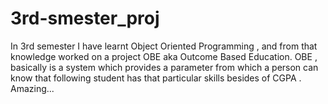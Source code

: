 # 3rd-smester_proj
In 3rd semester I have learnt Object Oriented Programming , and from that knowledge worked on a project OBE aka Outcome Based Education. OBE , basically is a system which provides a parameter from which a person can know that following student has that particular skills besides of CGPA . Amazing... 
